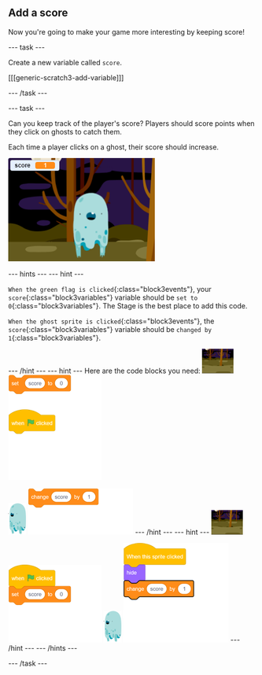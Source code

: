 ## Add a score

Now you're going to make your game more interesting by keeping score!

--- task ---

Create a new variable called `score`.

[[[generic-scratch3-add-variable]]]

--- /task ---

--- task ---

Can you keep track of the player's score? Players should score points when they click on ghosts to catch them.

Each time a player clicks on a ghost, their score should increase.

![Increasing score](images/ghost-score-test.png)

--- hints ---
--- hint ---

`When the green flag is clicked`{:class="block3events"}, your `score`{:class="block3variables"} variable should be `set to 0`{:class="block3variables"}. The Stage is the best place to add this code.

`When the ghost sprite is clicked`{:class="block3events"}, the `score`{:class="block3variables"} variable should be `changed by 1`{:class="block3variables"}.

--- /hint ---
--- hint ---
Here are the code blocks you need:
![backdrop icon](images/ghost-backdrop.png)
![blocks_1545295399_3485494](images/blocks_1545295399_3485494.png)

![ghost-sprite](images/ghost-sprite.png)
![blocks_1545295400_461942](images/blocks_1545295400_461942.png)
--- /hint ---
--- hint ---
![backdrop icon](images/ghost-backdrop.png)

![blocks_1545295401_5663896](images/blocks_1545295401_5663896.png)
![ghost-sprite](images/ghost-sprite.png)
![blocks_1545295402_655537](images/blocks_1545295402_655537.png)
--- /hint ---
--- /hints ---

--- /task ---
